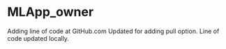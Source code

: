 # MLApp_owner
Adding line of code at GitHub.com
Updated for adding pull option.
Line of code updated locally.
